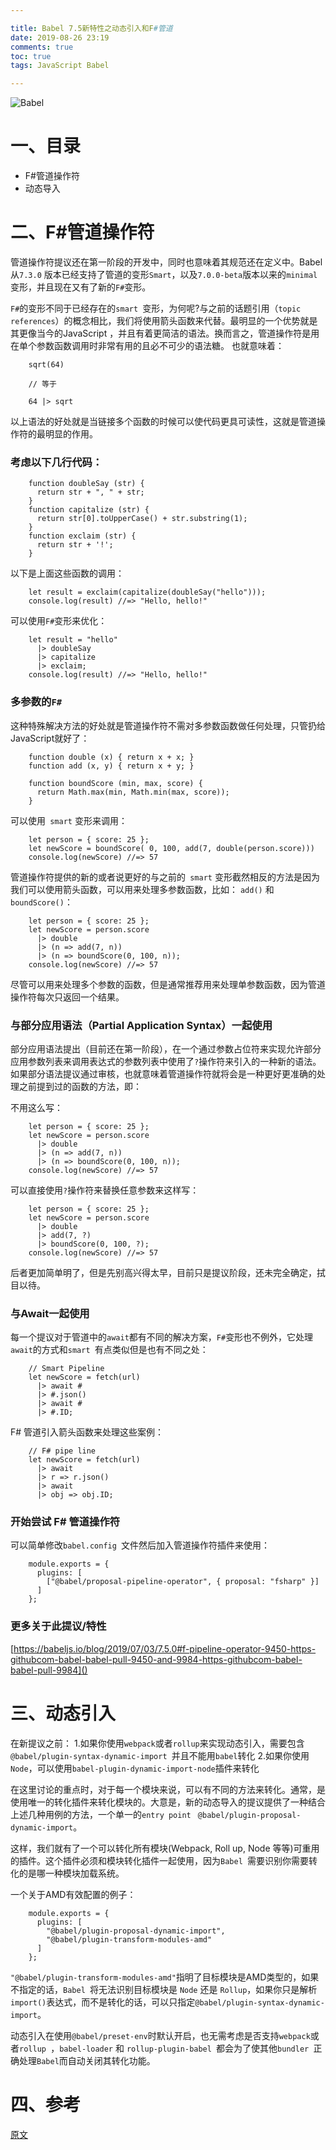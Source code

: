 ```yaml
---

title: Babel 7.5新特性之动态引入和F#管道
date: 2019-08-26 23:19
comments: true
toc: true
tags: JavaScript Babel

---
```

![Babel](https://upload-images.jianshu.io/upload_images/1741029-16b74fc4346ad169.png?imageMogr2/auto-orient/strip%7CimageView2/2/w/1240)
# 一、目录
- F#管道操作符
- 动态导入

# 二、F#管道操作符
管道操作符提议还在第一阶段的开发中，同时也意味着其规范还在定义中。Babel 从`7.3.0` 版本已经支持了管道的变形`Smart`，以及`7.0.0-beta`版本以来的`minimal`变形，并且现在又有了新的`F#`变形。

`F#`的变形不同于已经存在的`smart `变形，为何呢?与之前的话题引用（`topic references`）的概念相比，我们将使用箭头函数来代替。最明显的一个优势就是其更像当今的JavaScript ，并且有着更简洁的语法。换而言之，管道操作符是用在单个参数函数调用时非常有用的且必不可少的语法糖。
也就意味着：


		sqrt(64)
		
		// 等于
		
		64 |> sqrt


以上语法的好处就是当链接多个函数的时候可以使代码更具可读性，这就是管道操作符的最明显的作用。

### 考虑以下几行代码：


		function doubleSay (str) {
		  return str + ", " + str;
		}
		function capitalize (str) {
		  return str[0].toUpperCase() + str.substring(1);
		}
		function exclaim (str) {
		  return str + '!';
		}


以下是上面这些函数的调用：


		let result = exclaim(capitalize(doubleSay("hello")));
		console.log(result) //=> "Hello, hello!"


可以使用`F#`变形来优化：

		let result = "hello"
		  |> doubleSay
		  |> capitalize
		  |> exclaim;
		console.log(result) //=> "Hello, hello!"


### 多参数的`F#`
这种特殊解决方法的好处就是管道操作符不需对多参数函数做任何处理，只管扔给JavaScript就好了：


	    function double (x) { return x + x; }
		function add (x, y) { return x + y; }
		
		function boundScore (min, max, score) {
		  return Math.max(min, Math.min(max, score));
		}


可以使用` smart` 变形来调用：

		let person = { score: 25 };
		let newScore = boundScore( 0, 100, add(7, double(person.score)))
		console.log(newScore) //=> 57


管道操作符提供的新的或者说更好的与之前的` smart` 变形截然相反的方法是因为我们可以使用箭头函数，可以用来处理多参数函数，比如： `add()` 和 `boundScore()`：

		let person = { score: 25 };
		let newScore = person.score
		  |> double
		  |> (n => add(7, n))
		  |> (n => boundScore(0, 100, n));
		console.log(newScore) //=> 57

尽管可以用来处理多个参数的函数，但是通常推荐用来处理单参数函数，因为管道操作符每次只返回一个结果。

### 与部分应用语法（Partial Application Syntax）一起使用
部分应用语法提出（目前还在第一阶段），在一个通过参数占位符来实现允许部分应用参数列表来调用表达式的参数列表中使用了`?`操作符来引入的一种新的语法。
如果部分语法提议通过审核，也就意味着管道操作符就将会是一种更好更准确的处理之前提到过的函数的方法，即：

不用这么写：

		let person = { score: 25 };
		let newScore = person.score
		  |> double
		  |> (n => add(7, n))
		  |> (n => boundScore(0, 100, n));
		console.log(newScore) //=> 57

可以直接使用`?`操作符来替换任意参数来这样写：

		let person = { score: 25 };
		let newScore = person.score
		  |> double
		  |> add(7, ?)
		  |> boundScore(0, 100, ?);
		console.log(newScore) //=> 57

后者更加简单明了，但是先别高兴得太早，目前只是提议阶段，还未完全确定，拭目以待。

### 与Await一起使用
每一个提议对于管道中的`await`都有不同的解决方案，`F#`变形也不例外，它处理`await`的方式和`smart `有点类似但是也有不同之处：

		// Smart Pipeline
		let newScore = fetch(url)
		  |> await #
		  |> #.json()
		  |> await #
		  |> #.ID;

F# 管道引入箭头函数来处理这些案例：

		// F# pipe line
		let newScore = fetch(url)
		  |> await
		  |> r => r.json()
		  |> await
		  |> obj => obj.ID;

### 开始尝试 F# 管道操作符

可以简单修改`babel.config `文件然后加入管道操作符插件来使用：

		module.exports = {
		  plugins: [
		    ["@babel/proposal-pipeline-operator", { proposal: "fsharp" }]
		  ]
		};

### 更多关于此提议/特性
[https://babeljs.io/blog/2019/07/03/7.5.0#f-pipeline-operator-9450-https-githubcom-babel-babel-pull-9450-and-9984-https-githubcom-babel-babel-pull-9984]()

# 三、动态引入
在新提议之前：
1.如果你使用`webpack`或者`rollup`来实现动态引入，需要包含`@babel/plugin-syntax-dynamic-import `并且不能用`babel`转化
2.如果你使用`Node`，可以使用`babel-plugin-dynamic-import-node`插件来转化

在这里讨论的重点时，对于每一个模块来说，可以有不同的方法来转化。通常，是使用唯一的转化插件来转化模块的。大意是，新的动态导入的提议提供了一种结合上述几种用例的方法，一个单一的`entry point ` `@babel/plugin-proposal-dynamic-import`。

这样，我们就有了一个可以转化所有模块(Webpack, Roll up, Node 等等)可重用的插件。这个插件必须和模块转化插件一起使用，因为`Babel `需要识别你需要转化的是哪一种模块加载系统。

一个关于AMD有效配置的例子：

		module.exports = {
		  plugins: [
		    "@babel/plugin-proposal-dynamic-import",
		    "@babel/plugin-transform-modules-amd"
		  ]
		};

 `"@babel/plugin-transform-modules-amd"`指明了目标模块是AMD类型的，如果不指定的话，`Babel `将无法识别目标模块是 `Node` 还是 `Rollup`，如果你只是解析` import()`表达式，而不是转化的话，可以只指定` @babel/plugin-syntax-dynamic-import `。

动态引入在使用`@babel/preset-env`时默认开启，也无需考虑是否支持`webpack`或者`rollup `，`babel-loader` 和 `rollup-plugin-babel `都会为了使其他`bundler `正确处理`Babel`而自动关闭其转化功能。

# 四、参考
[原文](https://scotch.io/bar-talk/dynamic-imports-and-f-pipes-officially-land-in-babel-75)

